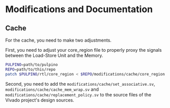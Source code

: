 # Modifications and Documentation

## Cache

For the cache, you need to make two adjustments.

First, you need to adjust your core_region file to properly proxy the signals
between the Load-Store Unit and the Memory.

```bash
PULPINO=path/to/pulpino
REPO=path/to/this/repo
patch $PULPINO/rtl/core_region < $REPO/modifications/cache/core_region.sv.diff
```

Second, you need to add the `modifications/cache/set_associative.sv`,
`modifications/cache/cache_mem_wrap.sv` and
`modifications/cache/replacement_policy.sv` to the source files of the Vivado
project's design sources.
